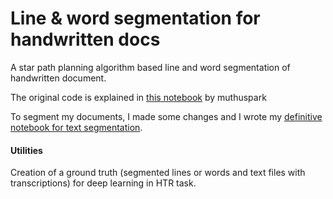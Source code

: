 # Line & word segmentation for handwritten docs
A star path planning algorithm based line and word segmentation of handwritten document.

The original code is explained in [this notebook](https://github.com/muthuspark/line-segmentation-handwritten-doc/blob/master/A*%20Path%20Planning%20Line%20Segmentation%20Algorithm.ipynb) by muthuspark

To segment my documents, I made some changes and I wrote my [definitive notebook for text segmentation](https://github.com/LorenzoBabini/line-segmentation-handwritten-doc/blob/master/fixed_text_segmentation.ipynb).

#### Utilities

Creation of a ground truth (segmented lines or words and text files with transcriptions) for deep learning in HTR task.
